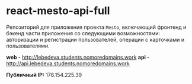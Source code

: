 # react-mesto-api-full
Репозиторий для приложения проекта `Mesto`, включающий фронтенд и бэкенд части приложения со следующими возможностями: авторизации и регистрации пользователей, операции с карточками и пользователями.

**web -**  http://lebedeva.students.nomoredomains.work
**api -**  http://api.lebedeva.students.nomoredomains.work

**Публичный IP:** 178.154.225.39